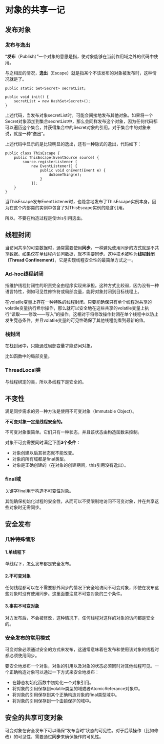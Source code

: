 # 对象的共享一记

## 发布对象

### 发布与逸出

“**发布**（Publish）”一个对象的意思是指，使对象能够在当前作用域之外的代码中使用。

与之相反的情况，**逸出**（Escape）就是指某个不该发布的对象被发布时，这种情况就是了。

```
public static Set<Secret> secretList;

public void init() {
	secretList = new HashSet<Secret>();
}
```

上述代码，当发布对象secretList时，可能会间接地发布其他对象。如果将一个Secret对象添加到集合secretList中，那么会同样发布这个对象，因为任何代码都可以遍历这个集合，并获得集合中的Secret对象的引用。对于集合中的对象来说，就是一种“逸出”。



上述代码中显示的是比较明显的逸出，还有一种隐式的逸出，代码如下：

```
public class ThisEscape {
	public ThisEscape(EventSource source) {
		source.registerListener (
			new EventListener() {
				public void onEvent(Event e) {
					doSomeThing(e);
				}
			});
	}
}
```

当ThisEscape发布EventListener时，也隐含地发布了ThisEscape实例本身，因为在这个内部类的实例中包含了对ThisEscape实例的隐含引用。

所以，不要在构造过程是使this引用逸出。



## 线程封闭

当访问共享的可变数据时，通常需要使用**同步**。一种避免使用同步的方式就是不共享数据。如果仅在单线程内访问数据，就不需要同步。这种技术被称为**线程封闭（Thread Confinement）**，它是实现线程安全性的最简单方式之一。

### Ad-hoc线程封闭

指维护线程封闭性的职责完全由程序实现来承担。这种方式比较弱，因为没有一种语言特性，例如可见性修饰符或局部变量，能将对象封闭到目标线程上。

在volatile变量上存在一种特殊的线程封闭。只要能确保只有单个线程对共享的volatile变量执行希尔操作，那么就可以安全地在这些共享的volatile变量上执行“读取——修改——写入”的操作。这相对于将修改操作封闭在单个线程中以防止发生竞态条件，并且volatile变量的可见性确保了其他线程能看到最新的值。

### 栈封闭

在栈封闭中，只能通过局部变量才能访问对象。

比如函数中的局部变量。

### ThreadLocal类

与线程绑定的类，所以多线程下是安全的。



## 不变性

满足同步需求的另一种方法是使用不可变对象（Immutable Object）。

**不可变对象一定是线程安全的。**

不可变对象很简单。它们只有一种状态，并且该状态由构造函数来控制。

对象不可变需要同时满足下面**3个条件**：

- 对象创建以后其状态就不能改变。
- 对象的所有域都是final类型。
- 对象是正确创建的（在对象的创建期间，this引用没有逸出）。



### final域

关键字final用于构造不可变性对象。

其能确保初始化过程的安全性，从而可以不受限制地访问不可变对象，并在共享这些对象时无需同步。



## 安全发布

### 几种特殊情形

#### 1.单线程下

单线程下，怎么发布都是安全发布。

#### 2.不可变对象

任何线程都可以在不需要额外同步的情况下安全地访问不可变对象，即使在发布这些对象时没有使用同步。这里面要注意不可变对象的三个条件。

#### 3.事实不可变对象

对方发布后，不会被修改，这种情况下，任何线程对这样的对象的访问都是安全的。



### 安全发布的常用模式

可变对象必须通过安全的方式来发布，这通常意味着在发布和使用该对象的线程时都必须使用同步。

要安全地发布一个对象，对象的引用以及对象的状态必须同时对其他线程可见。一个正确构造对象可以通过一下方式来安全地发布：

- 在静态初始化函数中初始化一个对象引用。
- 将对象的引用保存到volatile类型的域或者AtomicReferance对象中。
- 将对象的引用保存到某个正确构造对象的final类型域中。
- 将对象的引用保存到一个由锁保护的域中。



## 安全的共享可变对象

可变对象在安全发布下可以确保“发布当时”状态的可见性。对于后续操作（比如修改）的可见性，需要通过**同步**来确保操作的可见性。



